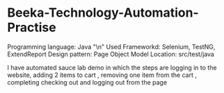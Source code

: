 # Beeka-Technology-Automation-Practise

Programming language: Java "\n"
Used Frameworkd: Selenium, TestNG, ExtendReport
Design pattern: Page Object Model
Location: src/test/java

 I have automated sauce lab demo in which the steps are logging in to the website, adding 2 items to cart , removing one item from the cart , completing checking out and logging out from the page
